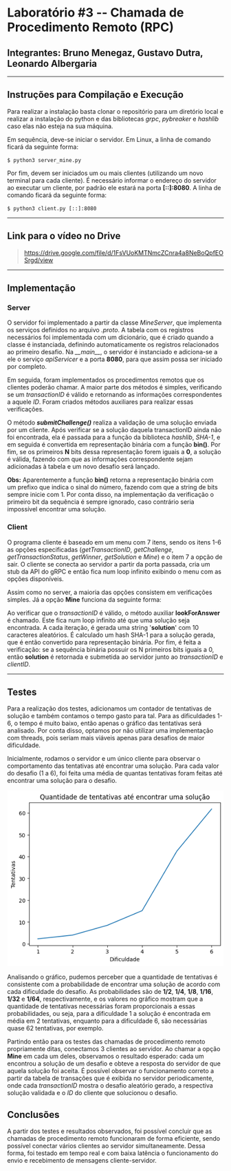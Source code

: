 # Laboratório #3 -- Chamada de Procedimento Remoto (RPC)
## Integrantes: Bruno Menegaz, Gustavo Dutra, Leonardo Albergaria
---
## Instruções para Compilação e Execução

Para realizar a instalação basta clonar o repositório para um diretório local e realizar a instalação do python e das bibliotecas *grpc*, *pybreaker* e *hashlib* caso elas não esteja na sua máquina.

Em sequência, deve-se iniciar o servidor. Em Linux, a linha de comando ficará da seguinte forma:

```
$ python3 server_mine.py 
```

Por fim, devem ser iniciados um ou mais clientes (utilizando um novo terminal para cada cliente). É necessário informar o endereço do servidor ao executar um cliente, por padrão ele estará na porta **[::]:8080**. A linha de comando ficará da seguinte forma:

```
$ python3 client.py [::]:8080
```

---
## Link para o vídeo no Drive

> https://drive.google.com/file/d/1FsVUoKMTNmcZCnra4a8NeBoQpfEOSrgd/view

---
## Implementação
### **Server**
O servidor foi implementado a partir da classe *MineServer*, que implementa os serviços definidos no arquivo _.proto_. A tabela com os registros necessários foi implementada com um dicionário, que é criado quando a classe é instanciada, definindo automaticamente os registros relacionados ao primeiro desafio. Na *\_\_main\_\_*, o servidor é instanciado e adiciona-se a ele o serviço *apiServicer* e a porta **8080**, para que assim possa ser iniciado por completo.

Em seguida, foram implementados os procedimentos remotos que os clientes poderão chamar. A maior parte dos métodos é simples, verificando se um _transactionID_ é válido e retornando as informações correspondentes a aquele *ID*. Foram criados métodos auxiliares para realizar essas verificações.

O método **_submitChallenge()_** realiza a validação de uma solução enviada por um cliente. Após verificar se a solução daquela transactionID ainda não foi encontrada, ela é passada para a função da biblioteca *hashlib*, *SHA-1*, e em seguida é convertida em representação binária com a função **bin()**. Por fim, se os primeiros **N** bits dessa representação forem iguais a **0**, a solução é válida, fazendo com que as informações correspondente sejam adicionadas à tabela e um novo desafio será lançado.

**Obs:** Aparentemente a função **bin()** retorna a representação binária com um prefixo que indica o sinal do número, fazendo com que a string de bits sempre inicie com 1. Por conta disso, na implementação da verificação o primeiro bit da sequência é sempre ignorado, caso contrário seria impossível encontrar uma solução.

### **Client**
O programa cliente é baseado em um menu com 7 itens, sendo os itens 1-6 as opções especificadas (*getTransactionID*, *getChallenge*, *getTransactionStatus*, *getWinner*, *getSolution* e *Mine*) e o item 7 a opção de sair. O cliente se conecta ao servidor a partir da porta passada, cria um stub da API do gRPC e então fica num loop infinito exibindo o menu com as opções disponíveis.

Assim como no server, a maioria das opções consistem em verificações simples. Já a opção **Mine** funciona da seguinte forma:

Ao verificar que o _transactionID_ é válido, o método auxiliar **lookForAnswer** é chamado. Este fica num loop infinito até que uma solução seja encontrada. A cada iteração, é gerada uma string '**solution**' com 10 caracteres aleatórios. É calculado um hash SHA-1 para a solução gerada, que é então convertido para representação binária. Por fim, é feita a verificação: se a sequência binária possuir os N primeiros bits iguais a 0, então **solution** é retornada e submetida ao servidor junto ao _transactionID_ e _clientID_.

---
## Testes
Para a realização dos testes, adicionamos um contador de tentativas de solução e também contamos o tempo gasto para tal. Para as dificuldades 1-6, o tempo é muito baixo, então apenas o gráfico das tentativas será analisado. Por conta disso, optamos por não utilizar uma implementação com threads, pois seriam mais viáveis apenas para desafios de maior dificuldade.

Inicialmente, rodamos o servidor e um único cliente para observar o comportamento das tentativas até encontrar uma solução. Para cada valor do desafio (1 a 6), foi feita uma média de quantas tentativas foram feitas até encontrar uma solução para o desafio.

![Imagem 1](images/grafico.png)

Analisando o gráfico, pudemos perceber que a quantidade de tentativas é consistente com a probabilidade de encontrar uma solução de acordo com cada dificuldade do desafio. As probabilidades são de **1/2**, **1/4**, **1/8**, **1/16**, **1/32** e **1/64**, respectivamente, e os valores no gráfico mostram que a quantidade de tentativas necessárias foram proporcionais a essas probabilidades, ou seja, para a dificuldade 1 a solução é encontrada em média em 2 tentativas, enquanto para a dificuldade 6, são necessárias quase 62 tentativas, por exemplo.

Partindo então para os testes das chamadas de procedimento remoto propriamente ditas, conectamos 3 clientes ao servidor. Ao chamar a opção **Mine** em cada um deles, observamos o resultado esperado: cada um encontrou a solução de um desafio e obteve a resposta do servidor de que aquela solução foi aceita. É possível observar o funcionamento correto a partir da tabela de transações que é exibida no servidor periodicamente, onde cada _transactionID_ mostra o desafio aleatório gerado, a respectiva solução validada e o *ID* do cliente que solucionou o desafio.

## Conclusões

A partir dos testes e resultados observados, foi possível concluir que as chamadas de procedimento remoto funcionaram de forma eficiente, sendo possível conectar vários clientes ao servidor simultaneamente. Dessa forma, foi testado em tempo real e com baixa latência o funcionamento do envio e recebimento de mensagens cliente-servidor.